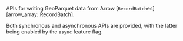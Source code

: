 APIs for writing GeoParquet data from Arrow [`RecordBatch`es][arrow_array::RecordBatch].

Both synchronous and asynchronous APIs are provided, with the latter being enabled by the `async` feature flag.
